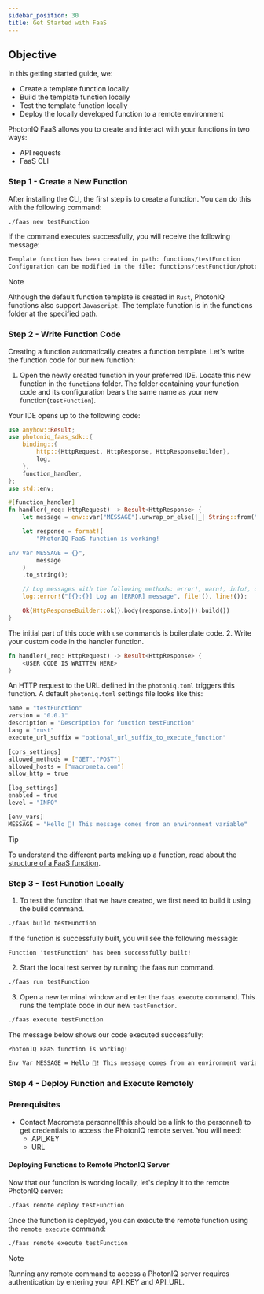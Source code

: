 ```yaml
---
sidebar_position: 30
title: Get Started with FaaS
---
```


## Objective

In this getting started guide, we:

- Create a template function locally
- Build the template function locally
- Test the template function locally
- Deploy the locally developed function to a remote environment

PhotonIQ FaaS allows you to create and interact with your functions in two ways:

- API requests
- FaaS CLI

### Step 1 - Create a New Function
After installing the CLI, the first step is to create a function. You can do this with the following command:
```bash
./faas new testFunction
```

If the command executes successfully, you will receive the following message:
```bash
Template function has been created in path: functions/testFunction
Configuration can be modified in the file: functions/testFunction/photoniq.toml
```

> [!NOTE]  
>Although the default function template is created in `Rust`, PhotonIQ functions also support `Javascript`. The template function is in the functions folder at the specified path. 

### Step 2 - Write Function Code
Creating a function automatically creates a function template. Let's write the function code for our new function:

1. Open the newly created function in your preferred IDE.  Locate this new function in the `functions` folder. The folder containing your function code and its configuration bears the same name as your new function(`testFunction`).

Your IDE opens up to the following code:
```rust
use anyhow::Result;
use photoniq_faas_sdk::{
    binding::{
        http::{HttpRequest, HttpResponse, HttpResponseBuilder},
        log,
    },
    function_handler,
};
use std::env;

#[function_handler]
fn handler(_req: HttpRequest) -> Result<HttpResponse> {
    let message = env::var("MESSAGE").unwrap_or_else(|_| String::from("Missing message"));

    let response = format!(
        "PhotonIQ FaaS function is working!

Env Var MESSAGE = {}",
        message
    )
    .to_string();

    // Log messages with the following methods: error!, warn!, info!, debug!, trace!
    log::error!("[{}:{}] Log an [ERROR] message", file!(), line!());

    Ok(HttpResponseBuilder::ok().body(response.into()).build())
}
```

The initial part of this code with `use` commands is boilerplate code.
2. Write your custom code in the handler function.

```rust
fn handler(_req: HttpRequest) -> Result<HttpResponse> {
    <USER CODE IS WRITTEN HERE>
}
```

An HTTP request to the URL defined in the `photoniq.toml` triggers this function. 
A default `photoniq.toml` settings file looks like this:

```bash
name = "testFunction"
version = "0.0.1"
description = "Description for function testFunction"
lang = "rust"
execute_url_suffix = "optional_url_suffix_to_execute_function"

[cors_settings]
allowed_methods = ["GET","POST"]
allowed_hosts = ["macrometa.com"]
allow_http = true

[log_settings]
enabled = true
level = "INFO"

[env_vars]
MESSAGE = "Hello 👋! This message comes from an environment variable"
```

> [!Tip]
> To understand the different parts making up a function, read about the [structure of a FaaS function](faas-structure.md).

### Step 3 - Test Function Locally
1. To test the function that we have created, we first need to build it using the build command.
```bash
./faas build testFunction
```
If the function is successfully built, you will see the following message:
```
Function 'testFunction' has been successfully built!
```

2. Start the local test server by running the faas run command.
```bash
./faas run testFunction
```

3. Open a new terminal window and enter the `faas execute` command. This runs the template code in our new `testFunction`.
```bash
./faas execute testFunction
```

The message below shows our code executed successfully:
```bash
PhotonIQ FaaS function is working!

Env Var MESSAGE = Hello 👋! This message comes from an environment variable
```

### Step 4 - Deploy Function and Execute Remotely

### Prerequisites
- Contact Macrometa personnel(this should be a link to the personnel) to get credentials to access the PhotonIQ remote server. You will need:
    - API_KEY
    - URL

#### Deploying Functions to Remote PhotonIQ Server

Now that our function is working locally, let's deploy it to the remote PhotonIQ server:
```bash
./faas remote deploy testFunction
```
Once the function is deployed, you can execute the remote function using the `remote execute` command:
```bash
./faas remote execute testFunction
```

>[!NOTE]
> Running any remote command to access a PhotonIQ server requires authentication by entering your API_KEY and API_URL.

